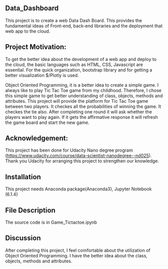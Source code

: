 ## Data_Dashboard
This project is to create a web Data Dash Board. This provides the fundamental ideas of Front-end, back-end libraries and the deployment that web app to the cloud.   

## Project Motivation:
To get the better idea about the development of a web app and deploy to the cloud, the basic languages such as HTML, CSS, Javascript are essential. For the quick organization, bootstrap library and for getting a better visualization $/Plotly is used.


Object Oriented Programming, it is a better idea to create a simple game. I always like to play Tic Tac Toe game from my childhood. Therefore, I chose this simple game to get better understanding of class, objects, methods and attributes. 
This project will provide the platform for Tic Tac Toe game between two players. It checkes all the probabilities of winning the game. It checkes the tie also.
After completing one round it will ask whether the players want to play again. If it gets the affirmative response it will refresh the game board and
start the new game.

## Acknowledgement:
This project has been done for Udacity Nano degree program (https://www.udacity.com/course/data-scientist-nanodegree--nd025). Thank you Udacity for arranging this project to strengthen our knowledge.

## Installation
This project needs Anaconda package(Anaconda3), Jupyter Notebook (6.1.4)

## File Description
The source code is in Game_Tictactoe.ipynb

## Discussion
After completing this project, I feel comfortable about the utilization of Object Oriented Programming. I have the better idea about the class, objects, methods and attributes.    

